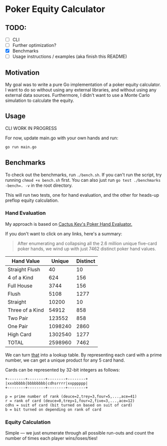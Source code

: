 # Poker Equity Calculator

## TODO:
 - [ ] CLI
 - [ ] Further optimization?
 - [X] Benchmarks
 - [ ] Usage instructions / examples (aka finish this README)

## Motivation

My goal was to write a pure Go implementation of a poker equity calculator.
I want to do so without using any external libraries, and without using any
external data sources. Furthermore, I didn't want to use a Monte Carlo simulation
to calculate the equity. 

## Usage

CLI WORK IN PROGRESS

For now, update main.go with your own hands and run:

```bash
go run main.go
```

## Benchmarks

To check out the benchmarks, run `./bench.sh`. If you can't run the script, try running `chmod +x bench.sh` first. 
You can also just run `go test ./benchmarks -bench=. -v` in the root directory.

This will run two tests, one for hand evaluation, and the other for heads-up preflop equity calculation.

### Hand Evaluation

My approach is based on [Cactus Kev's Poker Hand Evaluator.](http://suffe.cool/poker/evaluator.html)

If you don't want to click on any links, here's a summary:
> After enumerating and collapsing all the 2.6 million unique five-card poker hands, we wind up with just 7462 distinct poker hand values.

| Hand Value      | Unique  | Distinct |
|-----------------|---------|----------|
| Straight Flush  | 40      | 10       |
| 4 of a Kind     | 624     | 156      |
| Full House      | 3744    | 156      |
| Flush           | 5108    | 1277     |
| Straight        | 10200   | 10       |
| Three of a Kind | 54912   | 858      |
| Two Pair        | 123552  | 858      |
| One Pair        | 1098240 | 2860     |
| High Card       | 1302540 | 1277     |
| TOTAL           | 2598960 | 7462     |

We can turn [that](http://suffe.cool/poker/7462.html) into a lookup table. By representing each card with a prime number, we can get a unique product for any 5 card hand.

Cards can be represented by 32-bit integers as follows:

```
+--------+--------+--------+--------+
|xxxbbbbb|bbbbbbbb|cdhsrrrr|xxpppppp|
+--------+--------+--------+--------+

p = prime number of rank (deuce=2,trey=3,four=5,...,ace=41)
r = rank of card (deuce=0,trey=1,four=2,five=3,...,ace=12)
cdhs = suit of card (bit turned on based on suit of card)
b = bit turned on depending on rank of card
```

### Equity Calculation

Simple — we just enumerate through all possible run-outs and count the number of times each player wins/loses/ties!
